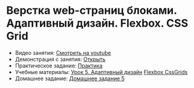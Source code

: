 # Верстка web-страниц блоками. Адаптивный дизайн. Flexbox. CSS Grid

* Видео занятия: [Смотреть на youtube]()
* Демонстрация с занятия: [Открыть](https://github.com/maxchv/WebShort/tree/master/module01/lesson05/demo)
* Практическое задание: [Практика](practice.pdf)
* Учебные материалы: [Урок 5. Адаптивный дизайн](adaptive.pdf) [Flexbox CssGrids](flaxbox_cssgrids.pdf)
* Домашнее задание: [Домашнее задание 5](hw.pdf)